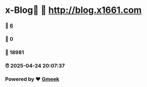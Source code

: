 # x-Blog🍃 :link: http://blog.x1661.com 
### :page_facing_up: [6](http://blog.x1661.com/tag.html) 
### :speech_balloon: 0 
### :hibiscus: 18981 
### :alarm_clock: 2025-04-24 20:07:37 
### Powered by :heart: [Gmeek](https://github.com/Meekdai/Gmeek)
